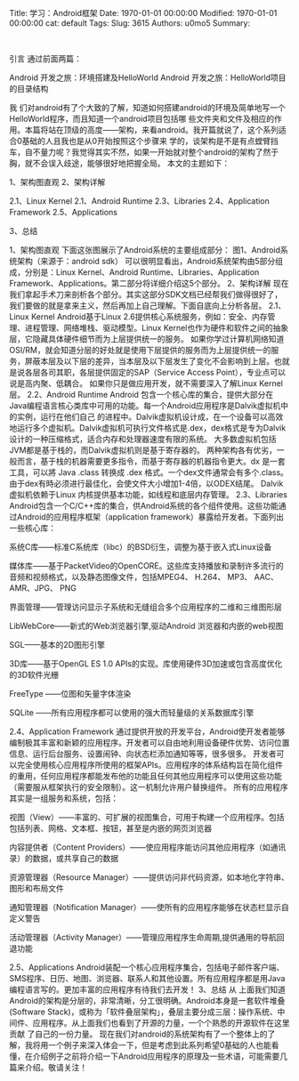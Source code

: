 Title: 学习：Android框架
Date: 1970-01-01 00:00:00
Modified: 1970-01-01 00:00:00
cat: default
Tags: 
Slug: 3615
Authors: u0mo5 
Summary: 

 
 



引言
通过前面两篇：

Android 开发之旅：环境搭建及HelloWorld
Android 开发之旅：HelloWorld项目的目录结构

我 们对android有了个大致的了解，知道如何搭建android的环境及简单地写一个HelloWorld程序，而且知道一个android项目包括哪 些文件夹和文件及相应的作用。本篇将站在顶级的高度——架构，来看android。我开篇就说了，这个系列适合0基础的人且我也是从0开始按照这个步骤来 学的，谈架构是不是有点螳臂挡车，自不量力呢？我觉得其实不然，如果一开始就对整个android的架构了然于胸，就不会误入歧途，能够很好地把握全局。 本文的主题如下：

1、架构图直观
2、架构详解

2.1、Linux Kernel
2.1、Android Runtime
2.3、Libraries
2.4、Application Framework
2.5、Applications


3、总结

1、架构图直观
下面这张图展示了Android系统的主要组成部分： 
图1、Android系统架构（来源于：android sdk）
可以很明显看出，Android系统架构由5部分组成，分别是：Linux Kernel、Android Runtime、Libraries、Application Framework、Applications。第二部分将详细介绍这5个部分。
2、架构详解
现在我们拿起手术刀来剖析各个部分。其实这部分SDK文档已经帮我们做得很好了，我们要做的就是拿来主义，然后再加上自己理解。下面自底向上分析各层。
2.1、Linux Kernel
Android基于Linux 2.6提供核心系统服务，例如：安全、内存管理、进程管理、网络堆栈、驱动模型。Linux Kernel也作为硬件和软件之间的抽象层，它隐藏具体硬件细节而为上层提供统一的服务。 如果你学过计算机网络知道OSI/RM，就会知道分层的好处就是使用下层提供的服务而为上层提供统一的服务，屏蔽本层及以下层的差异，当本层及以下层发生了变化不会影响到上层。也就是说各层各司其职，各层提供固定的SAP（Service Access Point），专业点可以说是高内聚、低耦合。 如果你只是做应用开发，就不需要深入了解Linux Kernel层。
2.2、Android Runtime
Android 包含一个核心库的集合，提供大部分在Java编程语言核心类库中可用的功能。每一个Android应用程序是Dalvik虚拟机中的实例，运行在他们自己 的进程中。Dalvik虚拟机设计成，在一个设备可以高效地运行多个虚拟机。Dalvik虚拟机可执行文件格式是.dex，dex格式是专为Dalvik 设计的一种压缩格式，适合内存和处理器速度有限的系统。 大多数虚拟机包括JVM都是基于栈的，而Dalvik虚拟机则是基于寄存器的。 两种架构各有优劣，一般而言，基于栈的机器需要更多指令，而基于寄存器的机器指令更大。dx 是一套工具，可以將 Java .class 转换成 .dex 格式。一个dex文件通常会有多个.class。由于dex有時必须进行最佳化，会使文件大小增加1-4倍，以ODEX结尾。 Dalvik虚拟机依赖于Linux 内核提供基本功能，如线程和底层内存管理。
2.3、Libraries
Android包含一个C/C++库的集合，供Android系统的各个组件使用。这些功能通过Android的应用程序框架（application framework）暴露给开发者。下面列出一些核心库：


系统C库——标准C系统库（libc）的BSD衍生，调整为基于嵌入式Linux设备

媒体库——基于PacketVideo的OpenCORE。这些库支持播放和录制许多流行的音频和视频格式，以及静态图像文件，包括MPEG4、 H.264、 MP3、 AAC、 AMR、JPG、 PNG

界面管理——管理访问显示子系统和无缝组合多个应用程序的二维和三维图形层

LibWebCore——新式的Web浏览器引擎,驱动Android 浏览器和内嵌的web视图

SGL——基本的2D图形引擎

3D库——基于OpenGL ES 1.0 APIs的实现。库使用硬件3D加速或包含高度优化的3D软件光栅

FreeType ——位图和矢量字体渲染

SQLite ——所有应用程序都可以使用的强大而轻量级的关系数据库引擎

2.4、Application Framework
通过提供开放的开发平台，Android使开发者能够编制极其丰富和新颖的应用程序。开发者可以自由地利用设备硬件优势、访问位置信息、运行后台服务、设置闹钟、向状态栏添加通知等等，很多很多。 开发者可以完全使用核心应用程序所使用的框架APIs。应用程序的体系结构旨在简化组件的重用，任何应用程序都能发布他的功能且任何其他应用程序可以使用这些功能（需要服从框架执行的安全限制）。这一机制允许用户替换组件。 所有的应用程序其实是一组服务和系统，包括：


视图（View）——丰富的、可扩展的视图集合，可用于构建一个应用程序。包括包括列表、网格、文本框、按钮，甚至是内嵌的网页浏览器

内容提供者（Content Providers）——使应用程序能访问其他应用程序（如通讯录）的数据，或共享自己的数据

资源管理器（Resource Manager）——提供访问非代码资源，如本地化字符串、图形和布局文件

通知管理器（Notification Manager）——使所有的应用程序能够在状态栏显示自定义警告

活动管理器（Activity Manager）——管理应用程序生命周期,提供通用的导航回退功能

2.5、Applications
Android装配一个核心应用程序集合，包括电子邮件客户端、SMS程序、日历、地图、浏览器、联系人和其他设置。所有应用程序都是用Java编程语言写的。更加丰富的应用程序有待我们去开发！
3、总结
从 上面我们知道Android的架构是分层的，非常清晰，分工很明确。Android本身是一套软件堆叠(Software Stack)，或称为「软件叠层架构」，叠层主要分成三层：操作系统、中间件、应用程序。从上面我们也看到了开源的力量，一个个熟悉的开源软件在这里贡献 了自己的一份力量。 现在我们对android的系统架构有了一个整体上的了解，我将用一个例子来深入体会一下，但是考虑到此系列希望0基础的人也能看懂，在介绍例子之前将介绍一下Android应用程序的原理及一些术语，可能需要几篇来介绍。敬请关注！


